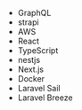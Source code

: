 - GraphQL
- strapi
- AWS
- React
- TypeScript
- nestjs
- Next.js
- Docker
- Laravel Sail
- Laravel Breeze